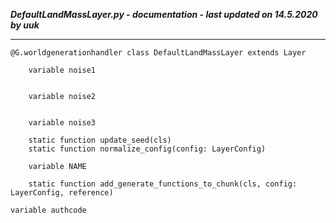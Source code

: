 ***DefaultLandMassLayer.py - documentation - last updated on 14.5.2020 by uuk***
___

    @G.worldgenerationhandler class DefaultLandMassLayer extends Layer

        variable noise1


        variable noise2


        variable noise3

        static function update_seed(cls)
        static function normalize_config(config: LayerConfig)

        variable NAME

        static function add_generate_functions_to_chunk(cls, config: LayerConfig, reference)

    variable authcode
